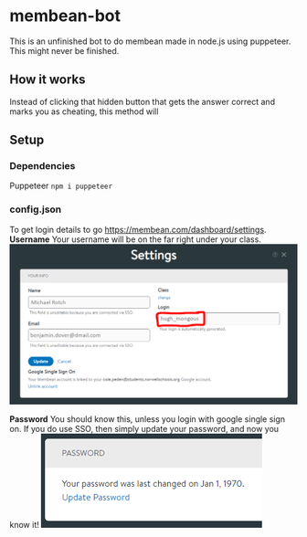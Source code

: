 # membean-bot
This is an unfinished bot to do membean made in node.js using puppeteer.
This might never be finished.

## How it works
Instead of clicking that hidden button that gets the answer correct and marks you as cheating, this method will 

## Setup

### Dependencies
Puppeteer
`npm i puppeteer`
### config.json
To get login details to go https://membean.com/dashboard/settings.
**Username**
Your username will be on the far right under your class.
![Finding your username](https://github.com/Colep14/membean-bot/blob/main/username.png?raw=true)

**Password**
You should know this, unless you login with google single sign on.
If you do use SSO, then simply update your password, and now you know it!
![Updating your password.](https://github.com/Colep14/membean-bot/blob/main/password.png?raw=true)